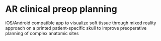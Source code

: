 # AR clinical preop planning
iOS/Android compatible app to visualize soft tissue through mixed reality approach on a printed patient-specific skull to improve preoperative planning of complex anatomic sites
